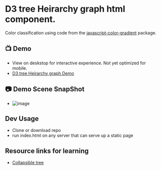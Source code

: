 # D3 tree Heirarchy graph html component.

Color classification using code from the [javascript-color-gradient](https://github.com/Adrinlol/javascript-color-gradient) package.

## 📺 Demo 
- View on deskstop for interactive experience. Not yet optimized for mobile.
- [D3 tree Heirarchy graph  Demo](https://saspect-io.github.io/d3-tree-graph/)


## 📷 Demo Scene SnapShot
- ![image](https://github.com/Saspect-IO/d3-tree-graph/assets/29488727/38efb075-6510-494d-8d50-329504009e2d)



## Dev Usage
- Clone or download repo
- run index.html on any server that can serve up a static page


## Resource links for learning

- [Collapsible tree](https://observablehq.com/@d3/collapsible-tree)
